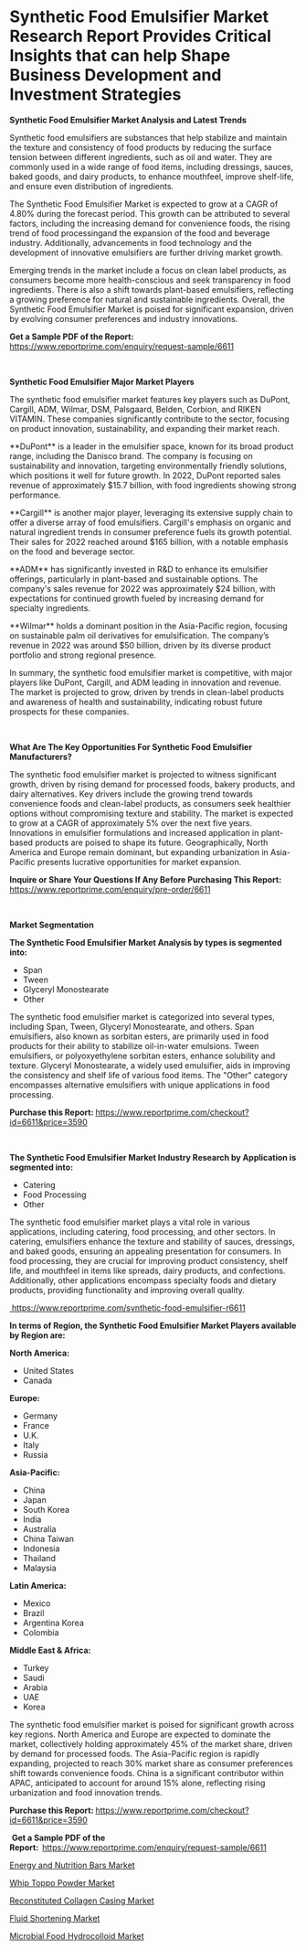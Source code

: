 <p><h1>Synthetic Food Emulsifier Market Research Report Provides Critical Insights that can help Shape Business Development and Investment Strategies</h1></p><p><strong>Synthetic Food Emulsifier Market Analysis and Latest Trends</strong></p>
<p><p>Synthetic food emulsifiers are substances that help stabilize and maintain the texture and consistency of food products by reducing the surface tension between different ingredients, such as oil and water. They are commonly used in a wide range of food items, including dressings, sauces, baked goods, and dairy products, to enhance mouthfeel, improve shelf-life, and ensure even distribution of ingredients.</p><p>The Synthetic Food Emulsifier Market is expected to grow at a CAGR of 4.80% during the forecast period. This growth can be attributed to several factors, including the increasing demand for convenience foods, the rising trend of food processingand the expansion of the food and beverage industry. Additionally, advancements in food technology and the development of innovative emulsifiers are further driving market growth.</p><p>Emerging trends in the market include a focus on clean label products, as consumers become more health-conscious and seek transparency in food ingredients. There is also a shift towards plant-based emulsifiers, reflecting a growing preference for natural and sustainable ingredients. Overall, the Synthetic Food Emulsifier Market is poised for significant expansion, driven by evolving consumer preferences and industry innovations.</p></p>
<p><strong>Get a Sample PDF of the Report:&nbsp;</strong> <a href="https://www.reportprime.com/enquiry/request-sample/6611?utm_campaign=1895&utm_medium=2&utm_source=Github&utm_content=ia&utm_term=19032025&utm_id=synthetic-food-emulsifier">https://www.reportprime.com/enquiry/request-sample/6611</a></p>
<p>&nbsp;</p>
<p><strong>Synthetic Food Emulsifier Major Market Players</strong></p>
<p><p>The synthetic food emulsifier market features key players such as DuPont, Cargill, ADM, Wilmar, DSM, Palsgaard, Belden, Corbion, and RIKEN VITAMIN. These companies significantly contribute to the sector, focusing on product innovation, sustainability, and expanding their market reach.</p><p>**DuPont** is a leader in the emulsifier space, known for its broad product range, including the Danisco brand. The company is focusing on sustainability and innovation, targeting environmentally friendly solutions, which positions it well for future growth. In 2022, DuPont reported sales revenue of approximately $15.7 billion, with food ingredients showing strong performance.</p><p>**Cargill** is another major player, leveraging its extensive supply chain to offer a diverse array of food emulsifiers. Cargill's emphasis on organic and natural ingredient trends in consumer preference fuels its growth potential. Their sales for 2022 reached around $165 billion, with a notable emphasis on the food and beverage sector.</p><p>**ADM** has significantly invested in R&D to enhance its emulsifier offerings, particularly in plant-based and sustainable options. The company's sales revenue for 2022 was approximately $24 billion, with expectations for continued growth fueled by increasing demand for specialty ingredients.</p><p>**Wilmar** holds a dominant position in the Asia-Pacific region, focusing on sustainable palm oil derivatives for emulsification. The company’s revenue in 2022 was around $50 billion, driven by its diverse product portfolio and strong regional presence.</p><p>In summary, the synthetic food emulsifier market is competitive, with major players like DuPont, Cargill, and ADM leading in innovation and revenue. The market is projected to grow, driven by trends in clean-label products and awareness of health and sustainability, indicating robust future prospects for these companies.</p></p>
<p>&nbsp;</p>
<p><strong>What Are The Key Opportunities For Synthetic Food Emulsifier Manufacturers?</strong></p>
<p><p>The synthetic food emulsifier market is projected to witness significant growth, driven by rising demand for processed foods, bakery products, and dairy alternatives. Key drivers include the growing trend towards convenience foods and clean-label products, as consumers seek healthier options without compromising texture and stability. The market is expected to grow at a CAGR of approximately 5% over the next five years. Innovations in emulsifier formulations and increased application in plant-based products are poised to shape its future. Geographically, North America and Europe remain dominant, but expanding urbanization in Asia-Pacific presents lucrative opportunities for market expansion.</p></p>
<p><strong>Inquire or Share Your Questions If Any Before Purchasing This Report:</strong> <a href="https://www.reportprime.com/enquiry/pre-order/6611?utm_campaign=1895&utm_medium=2&utm_source=Github&utm_content=ia&utm_term=19032025&utm_id=synthetic-food-emulsifier">https://www.reportprime.com/enquiry/pre-order/6611</a></p>
<p>&nbsp;</p>
<p><strong>Market Segmentation</strong></p>
<p><strong>The Synthetic Food Emulsifier Market Analysis by types is segmented into:</strong></p>
<p><ul><li>Span</li><li>Tween</li><li>Glyceryl Monostearate</li><li>Other</li></ul></p>
<p><p>The synthetic food emulsifier market is categorized into several types, including Span, Tween, Glyceryl Monostearate, and others. Span emulsifiers, also known as sorbitan esters, are primarily used in food products for their ability to stabilize oil-in-water emulsions. Tween emulsifiers, or polyoxyethylene sorbitan esters, enhance solubility and texture. Glyceryl Monostearate, a widely used emulsifier, aids in improving the consistency and shelf life of various food items. The "Other" category encompasses alternative emulsifiers with unique applications in food processing.</p></p>
<p><strong>Purchase this Report:&nbsp;</strong><a href="https://www.reportprime.com/checkout?id=6611&price=3590&utm_campaign=1895&utm_medium=2&utm_source=Github&utm_content=ia&utm_term=19032025&utm_id=synthetic-food-emulsifier">https://www.reportprime.com/checkout?id=6611&price=3590</a></p>
<p>&nbsp;</p>
<p><strong>The Synthetic Food Emulsifier Market Industry Research by Application is segmented into:</strong></p>
<p><ul><li>Catering</li><li>Food Processing</li><li>Other</li></ul></p>
<p><p>The synthetic food emulsifier market plays a vital role in various applications, including catering, food processing, and other sectors. In catering, emulsifiers enhance the texture and stability of sauces, dressings, and baked goods, ensuring an appealing presentation for consumers. In food processing, they are crucial for improving product consistency, shelf life, and mouthfeel in items like spreads, dairy products, and confections. Additionally, other applications encompass specialty foods and dietary products, providing functionality and improving overall quality.</p></p>
<p><a href="https://www.reportprime.com/synthetic-food-emulsifier-r6611?utm_campaign=1895&utm_medium=2&utm_source=Github&utm_content=ia&utm_term=19032025&utm_id=synthetic-food-emulsifier">&nbsp;https://www.reportprime.com/synthetic-food-emulsifier-r6611</a></p>
<p><strong>In terms of Region, the Synthetic Food Emulsifier Market Players available by Region are:</strong></p>
<p>
    <p> <strong> North America: </strong>
        <ul>
            <li>United States</li>
            <li>Canada</li>
        </ul>
        </p> 
    <p> <strong> Europe: </strong>
        <ul>
            <li>Germany</li>
            <li>France</li>
            <li>U.K.</li>
            <li>Italy</li>
            <li>Russia</li>
        </ul>
        </p> 
    <p> <strong> Asia-Pacific: </strong>
        <ul>
            <li>China</li>
            <li>Japan</li>
            <li>South Korea</li>
            <li>India</li>
            <li>Australia</li>
            <li>China Taiwan</li>
            <li>Indonesia</li>
            <li>Thailand</li>
            <li>Malaysia</li>
        </ul>
        </p> 
    <p> <strong> Latin America: </strong>
        <ul>
            <li>Mexico</li>
            <li>Brazil</li>
            <li>Argentina Korea</li>
            <li>Colombia</li>
        </ul>
        </p> 
    <p> <strong> Middle East & Africa: </strong>
        <ul>
            <li>Turkey</li>
            <li>Saudi</li>
            <li>Arabia</li>
            <li>UAE</li>
            <li>Korea</li>
        </ul>
    </p>
    </p>
<p><p>The synthetic food emulsifier market is poised for significant growth across key regions. North America and Europe are expected to dominate the market, collectively holding approximately 45% of the market share, driven by demand for processed foods. The Asia-Pacific region is rapidly expanding, projected to reach 30% market share as consumer preferences shift towards convenience foods. China is a significant contributor within APAC, anticipated to account for around 15% alone, reflecting rising urbanization and food innovation trends.</p></p>
<p><strong>Purchase this Report: </strong><a href="https://www.reportprime.com/checkout?id=6611&price=3590&utm_campaign=1895&utm_medium=2&utm_source=Github&utm_content=ia&utm_term=19032025&utm_id=synthetic-food-emulsifier">https://www.reportprime.com/checkout?id=6611&price=3590</a></p>
<p>&nbsp;<strong>Get a Sample PDF of the Report:&nbsp;&nbsp;</strong><a href="https://www.reportprime.com/enquiry/request-sample/6611?utm_campaign=1895&utm_medium=2&utm_source=Github&utm_content=ia&utm_term=19032025&utm_id=synthetic-food-emulsifier">https://www.reportprime.com/enquiry/request-sample/6611</a></p>
<p><strong></strong></p>
<p><p><a href="https://github.com/leopardmicheal7019/Market-Research-Report-List-1/blob/main/energy-and-nutrition-bars-market.md?utm_campaign=1895&utm_medium=2&utm_source=Github&utm_content=ia&utm_term=19032025&utm_id=synthetic-food-emulsifier">Energy and Nutrition Bars Market</a></p><p><a href="https://github.com/barnickclara79/Market-Research-Report-List-1/blob/main/whip-toppo-powder-market.md?utm_campaign=1895&utm_medium=2&utm_source=Github&utm_content=ia&utm_term=19032025&utm_id=synthetic-food-emulsifier">Whip Toppo Powder Market</a></p><p><a href="https://github.com/ygfu6u/Market-Research-Report-List-2/blob/main/reconstituted-collagen-casing-market.md?utm_campaign=1895&utm_medium=2&utm_source=Github&utm_content=ia&utm_term=19032025&utm_id=synthetic-food-emulsifier">Reconstituted Collagen Casing Market</a></p><p><a href="https://github.com/JubayerMia832/Market-Research-Report-List-2/blob/main/fluid-shortening-market.md?utm_campaign=1895&utm_medium=2&utm_source=Github&utm_content=ia&utm_term=19032025&utm_id=synthetic-food-emulsifier">Fluid Shortening Market</a></p><p><a href="https://github.com/waverlyam689/Market-Research-Report-List-1/blob/main/microbial-food-hydrocolloid-market.md?utm_campaign=1895&utm_medium=2&utm_source=Github&utm_content=ia&utm_term=19032025&utm_id=synthetic-food-emulsifier">Microbial Food Hydrocolloid Market</a></p></p>